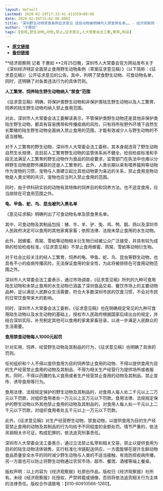 ```yaml
---
layout: default
Lastmod: 2020-02-29T17:33:41.413359+00:00
date: 2020-02-26T15:02:00.000Z
title: "深圳野生动物禁食条例征求意见 这些动物被明确列入禁食黑名单…… - 经济观察网 － 专业财经新闻网站"
author: "于惠如"
tags: [食用,野生动物,动物,禁止,征求意见,人大常委会法工委,繁育,制品]
---
```


* [**原文链接**](http://www.eeo.com.cn/2020/0226/377069.shtml)
* [**备份链接**](http://archive.is/NQ5ck)


**经济观察网 记者 于惠如 **2月25日晚，深圳市人大常委会官方网站发布关于《深圳经济特区全面禁止食用野生动物条例（草案征求意见稿）》（以下简称：《征求意见稿》）公开征求意见的公告。其中，列明了禁食野生动物、可食动物名单，同时，还明确了对各类违法行为的具体罚则。

**人工繁育、饲养陆生野生动物纳入“禁食”范围**

《征求意见稿》明确，将保护类野生动物和非保护类陆生野生动物以及人工繁育、饲养的陆生野生动物均纳入禁止食用范围。

对此，深圳市人大常委会法工委解读表示，不管保护类野生动物还是其他非保护类陆生野生动物，都具有容易携带和传播疫病的风险，只有将所有野外环境下自然生长繁殖的陆生野生动物全面纳入禁止食用的范围，才能有效减少人与野生动物的不适当接触。

对于人工繁育的野生动物，深圳市人大常委会法工委称，其本身就违背了野生动物自然生长规律，且目前人工繁育野生动物的监管体系尚不健全，检验检疫标准和手段无法满足人工繁育的野生动物作为食品的防疫要求，监管部门在执法中也难以分辨野生动物是野外捕获的还是人工繁育的。此外，人类长期以来有喂养猫狗等动物作为宠物的习惯，宠物与人类建立起比其他动物更为亲近的关系，禁止食用宠物动物是人类文明的共识，宠物也应当列入禁止食用的范围。

同时，由于供科研实验的动物有其特殊的饲养目的和饲养方法，也不适宜食用，应当排除在可食用范围之外。

**龟、甲鱼、蛇、鸟、昆虫被列入黑名单**

《意见征求稿》明确列出了可食动物名单及禁食黑名单。

其中，可食动物及其制品包括：猪、牛、羊、驴、兔、鸡、鸭、鹅、鸽以及深圳市人民政府决定可以食用的其他家禽家畜；依照法律、法规未禁止食用的水生动物。

此外，因蜂蜜、燕窝、雪蛤等动物相关衍生物已经被公众广泛接受，并具有较为成熟的检验检疫标准，《征求意见稿》不禁止食用蜂蜜、燕窝、雪蛤等动物衍生物。

对于社会比较关注的经人工繁育、饲养的龟、甲鱼、蛇、鸟、昆虫等野生动物，也具有不小的疫病传播风险，无法保证食用的安全性，为此将被排除在可食用动物范围之外。

深圳市人大常委会法工委表示，通过市场调查，《征求意见稿》所列的九种可食用陆生动物和未禁止食用的水生动物已涵盖了深圳食品交易、餐饮市场上的主要动物品种，足以满足人民群众生活需要，符合大多数深圳市民的饮食习惯，不会对市民的日常饮食带来大的影响。

同时，深圳市人大常委会法工委称，《征求意见稿》也在明确规定常见的九种可食用陆生动物以及水生动物的基础上，授权市人民政府根据国家后续出台的规定，并结合深圳实际，补充制定其他可以食用的家禽家畜目录，以进一步满足人民群众的生活需要。

**食用禁食动物每人1000元起罚**

针对实用、饲养、经营野生动物及其制品的行为，《征求意见稿》也明确了具体的罚则。

任何组织和个人不得以提供食用为目的饲养禁止食用的动物、不得以提供食用为目的生产经营禁止食用的动物及其制品、不得为相关生产经营行为提供场所或者服务。同时，不得以药膳的名义食用或者生产经营禁止食用的动物及其制品，禁止宣传、诱导食用等行为。

食用法律、法规规定保护的野生动物及其制品的，对食用人每人处二千元以上二万元以下罚款，对组织食用者处一万元以上五万元以下罚款。食用法律、法规规定保护的野生动物以外其他禁止食用的动物及其制品的，对食用人每人处一千元以上二千元以下罚款，对组织食用者处五千元以上一万元以下罚款。

此外，《征求意见稿》对生产经营野生动物、禁食动物，以提供食用为目的生产经营禁止食用的动物及其制品的行为均给予不同程度的金额处罚。情节严重的，依法吊销相关许可证，构成犯罪的，依法追究刑事责任。

深圳市人大常委会法工委表示，通过立法禁止私宰和相关交易，禁止以提供食用为目的的陆生动物活体销售，实行标准化冷链配送供应，一方面能够在提升生鲜动物食品质量安全水平的同时减少野生动物与人类的不适当接触，有效防控疫病传播，另一方面也可以防止将野生动物通过农贸市场、超市、餐馆、酒楼等端上餐桌。

版权声明：以上内容为《经济观察报》社原创作品，版权归《经济观察报》社所有。未经《经济观察报》社授权，严禁转载或镜像，否则将依法追究相关行为主体的法律责任。版权合作请致电：【010-60910566-1260】。

